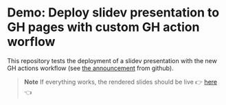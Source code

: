 # Demo: Deploy slidev presentation to GH pages with custom GH action worflow

This repository tests the deployment of a slidev presentation with the new GH actions workflow (see [the announcement](https://github.blog/changelog/2022-07-27-github-pages-custom-github-actions-workflows-beta/) from github).

> **Note**
> If everything works, the rendered slides should be live 👉 [here](https://klieret.github.io/slidev-deploy-gh-pages-deployed-via-gh-actions) 👈
